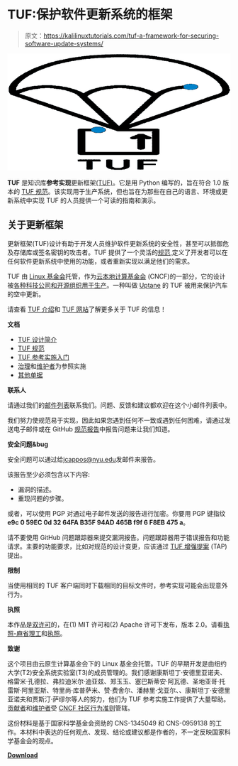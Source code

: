 # TUF:保护软件更新系统的框架

> 原文：<https://kalilinuxtutorials.com/tuf-a-framework-for-securing-software-update-systems/>

[![TUF : A Framework For Securing Software Update Systems](img//1124d0fde8900d32cce02657f2389957.png "TUF : A Framework For Securing Software Update Systems")](https://1.bp.blogspot.com/-U1FaPvtw-Gs/YG9h3VN8XHI/AAAAAAAAIr8/llUWUTmG1mU4RVN21NDLG9PLKPWFEhkJACLcBGAsYHQ/s728/TUF%25281%2529.png)

**TUF** 是知识库**参考实现**更新框架[(TUF)](https://theupdateframework.github.io/)。它是用 Python 编写的，旨在符合 1.0 版本的 [TUF 规范](https://github.com/theupdateframework/specification/blob/master/tuf-spec.md)。该实现用于生产系统，但也旨在为那些在自己的语言、环境或更新系统中实现 TUF 的人员提供一个可读的指南和演示。

## 关于更新框架

更新框架(TUF)设计有助于开发人员维护软件更新系统的安全性，甚至可以抵御危及存储库或签名密钥的攻击者。TUF 提供了一个灵活的[规范](https://github.com/theupdateframework/specification/blob/master/tuf-spec.md),定义了开发者可以在任何软件更新系统中使用的功能，或者重新实现以满足他们的需求。

TUF 由 [Linux 基金会](https://www.linuxfoundation.org/)托管，作为[云本地计算基金会](https://www.cncf.io/) (CNCF)的一部分，它的设计被[各种科技公司和开源组织用于生产](https://theupdateframework.io/adoptions/)。一种叫做 [Uptane](https://uptane.github.io/) 的 TUF 被用来保护汽车的空中更新。

请查看 [TUF 介绍](https://github.com/theupdateframework/tuf/blob/develop/docs/OVERVIEW.rst)和 [TUF 网站](https://theupdateframework.com/)了解更多关于 TUF 的信息！

**文档**

*   [TUF 设计简介](https://github.com/theupdateframework/tuf/blob/develop/docs/OVERVIEW.rst)
*   [TUF 规范](https://github.com/theupdateframework/specification/blob/master/tuf-spec.md)
*   [TUF 参考实施入门](https://github.com/theupdateframework/tuf/blob/develop/docs/GETTING_STARTED.rst)
*   [治理](https://github.com/theupdateframework/tuf/blob/develop/docs/GOVERNANCE.md)和[维护者](https://github.com/theupdateframework/tuf/blob/develop/docs/MAINTAINERS.txt)为参照实施
*   [其他单据](https://github.com/theupdateframework/tuf/blob/develop/docs)

**联系人**

请通过我们的[邮件列表](https://groups.google.com/forum/?fromgroups#!forum/theupdateframework)联系我们。问题、反馈和建议都欢迎在这个小邮件列表中。

我们努力使规范易于实现，因此如果您遇到任何不一致或遇到任何困难，请通过发送电子邮件或在 GitHub [规范报告](https://github.com/theupdateframework/specification/issues)中报告问题来让我们知道。

**安全问题&bug**

安全问题可以通过给[jcappos@nyu.edu](mailto:jcappos@nyu.edu)发邮件来报告。

该报告至少必须包含以下内容:

*   漏洞的描述。
*   重现问题的步骤。

或者，可以使用 PGP 对通过电子邮件发送的报告进行加密。你要用 PGP 键指纹**e9c 0 59EC 0d 32 64FA B35F 94AD 465B f9f 6 F8EB 475 a**。

请不要使用 GitHub 问题跟踪器来提交漏洞报告。问题跟踪器用于错误报告和功能请求。主要的功能要求，比如对规范的设计变更，应该通过 [TUF 增强提案](https://github.com/theupdateframework/tuf/blob/develop/docs/TAP.rst) (TAP)提出。

**限制**

当使用相同的 TUF 客户端同时下载相同的目标文件时，参考实现可能会出现意外行为。

**执照**

本作品是[双许可](https://en.wikipedia.org/wiki/Multi-licensing)的，在(1) MIT 许可和(2) Apache 许可下发布，版本 2.0。请看[执照-麻省理工](https://github.com/theupdateframework/tuf/blob/develop/LICENSE-MIT)和[执照](https://github.com/theupdateframework/tuf/blob/develop/LICENSE)。

**致谢**

这个项目由云原生计算基金会下的 Linux 基金会托管。TUF 的早期开发是由纽约大学(T2)安全系统实验室(T3)的成员管理的。我们感谢康斯坦丁·安德里亚诺夫、格雷米·孔德拉、弗拉迪米尔·迪亚兹、郑玉玉、塞巴斯蒂安·阿瓦德、圣地亚哥·托雷斯·阿里亚斯、特里尚·库普萨米、赞·费舍尔、潘赫里·戈亚尔、、康斯坦丁·安德里亚诺夫和贾斯汀·萨缪尔等人的努力，他们为 TUF 参考实施工作提供了大量帮助。[贡献者](https://github.com/theupdateframework/tuf/blob/develop/docs/AUTHORS.txt)和[维护者](https://github.com/theupdateframework/tuf/blob/develop/docs/MAINTAINERS.txt)受 [CNCF 社区行为准则](https://github.com/cncf/foundation/blob/master/code-of-conduct.md)管辖。

这份材料是基于国家科学基金会资助的 CNS-1345049 和 CNS-0959138 的工作。本材料中表达的任何观点、发现、结论或建议都是作者的，不一定反映国家科学基金会的观点。

[**Download**](https://github.com/theupdateframework/tuf)